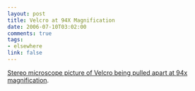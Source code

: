 ```yaml
--- 
layout: post
title: Velcro at 94X Magnification
date: 2006-07-10T03:02:00
comments: true
tags:
- elsewhere
link: false
---
```

<a href="http://www.flickr.com/photos/artsyscience/51311029/in/set-72157594150554407/" title="Velcro being pulled apart">Stereo microscope picture of Velcro being pulled apart at 94x magnification</a>.
